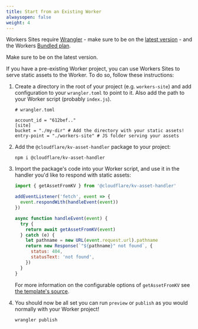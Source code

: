 ```yaml
---
title: Start from an Existing Worker
alwaysopen: false
weight: 4
---
```


Workers Sites require [Wrangler](https://github.com/cloudflare/wrangler) - make sure to be on the [latest version](/quickstart/#updating-the-cli) - and the Workers [Bundled plan](https://workers.cloudflare.com/sites#plans).

Make sure to be on the latest version.

If you have a pre-existing Worker project, you can use Workers Sites to serve static assets to the Worker. To do so, follow these instructions:

1. Create a directory in the root of your project (e.g. `workers-site`) and add configuration to your `wrangler.toml` to point to it. Also add the path to your Worker script (probably `index.js`).

    ```
    # wrangler.toml
    
    account_id = "612bef.."
    [site]
    bucket = "./my-dir" # Add the directory with your static assets!
    entry-point = "./workers-site" # JS folder serving your assets 
    ```
2. Add the `@cloudflare/kv-asset-handler` package to your project:

    ```
    npm i @cloudflare/kv-asset-handler
    ```

3. Import the package's code into your Worker script, and use it in the handler you'd like to respond with static assets:

    ```javascript
    import { getAssetFromKV } from '@cloudflare/kv-asset-handler'

    addEventListener('fetch', event => {
      event.respondWith(handleEvent(event))
    })

    async function handleEvent(event) {
      try {
        return await getAssetFromKV(event)
      } catch (e) {
        let pathname = new URL(event.request.url).pathname
        return new Response(`"${pathname}" not found`, {
          status: 404,
          statusText: 'not found',
        })
      }
    }
    ```
    For more information on the configurable options of `getAssetFromKV` see [the template's source](https://github.com/cloudflare/worker-sites-template/blob/master/workers-site/index.js).

4. You should now be all set you can run `preview` or `publish` as you would normally with your Worker project!

     ```
     wrangler publish
     ```